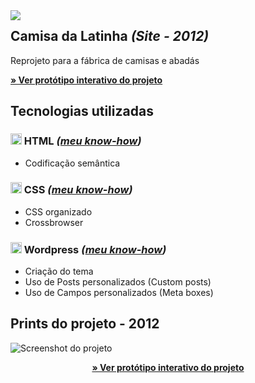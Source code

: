 

<img src="http://velameweb.com.br/git/config/images/monitor-with-margin.png" align="left" />


<h2>Camisa da Latinha <em>(Site - 2012)</em></h2>

<p>Reprojeto para a fábrica de camisas e abadás</p>

<p>
  <a href="http://velameweb.com.br/projetos-sites/camisa-da-latinha-2012/" target="_blank">
    <strong>» Ver protótipo interativo do projeto</strong>
  </a>
</p>

<h2>Tecnologias utilizadas</h2>

<h3><img src="http://velameweb.com.br/git/config/images/html-icon.png" alt="HTML ícone" height="18px" /> HTML <em>(<a href="https://github.com/tarcisovelame/meu-cv/tree/master/css" target="_blank">meu know-how</a>)</em></h3>
<ul>
    <li>Codificação semântica</li>
</ul>

<h3><img src="http://velameweb.com.br/git/config/images/css-icon.png" alt="CSS ícone" height="18px" /> CSS <em>(<a href="https://github.com/tarcisovelame/meu-cv/tree/master/css" target="_blank">meu know-how</a>)</em></h3>
<ul>
    <li>CSS organizado</li>
    <li>Crossbrowser</li>
</ul>

<h3><img src="http://velameweb.com.br/git/config/images/wordpress-icon.png" alt="Wordpress ícone" height="18px" /> Wordpress <em>(<a href="https://github.com/tarcisovelame/meu-cv/tree/master/wordpress" target="_blank">meu know-how</a>)</em></h3>
<ul>
    <li>Criação do tema</li>
    <li>Uso de Posts personalizados (Custom posts)</li>
    <li>Uso de Campos personalizados (Meta boxes)</li>
</ul>

<h2>Prints do projeto - 2012</h2>

<img src="http://velameweb.com.br/projetos-sites/camisa-da-latinha-2012/screenshot.jpg" alt="Screenshot do projeto">

<p align="center">
  <a href="http://velameweb.com.br/projetos-sites/camisa-da-latinha-2012/" target="_blank">
    <strong>» Ver protótipo interativo do projeto</strong>
  </a>
</p>